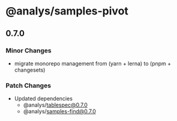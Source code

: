 # @analys/samples-pivot

## 0.7.0

### Minor Changes

- migrate monorepo management from (yarn + lerna) to (pnpm + changesets)

### Patch Changes

- Updated dependencies
  - @analys/tablespec@0.7.0
  - @analys/samples-find@0.7.0
